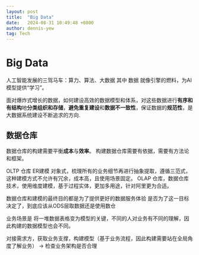 ```yaml
---
layout: post
title:  "Big Data"
date:   2024-08-31 10:49:48 +0800
author: dennis-yew
tag: Tech
---
```

# Big Data

人工智能发展的三驾马车：算力、算法、大数据
其中 数据 就像引擎的燃料，为AI模型提供“学习”。

面对爆炸式增长的数据，如何建设高效的数据模型和体系，对这些数据进行**有序和有结构**地**分类组织和存储**，**避免重复建设**和**数据不一致性**，保证数据的**规范性**，是大数据系统建设不断追求的方向.


## 数据仓库
数据仓库的构建需要平衡**成本**与**效率**。
构建数据仓库需要有依据，需要有方法论和框架。

OLTP 仓库 ER建模 对象式，梳理所有的业务细节再进行抽象提取，遵循三范式，这种建模方式不允许有冗余，成本高，且使用场景固定。
OLAP 仓库，数据仓库技术，使用维度建模，基于过程实体，更加多用途，针对阿里更为合适。


数据仓库和建模的最终目的都是为了提供更好的数据服务体验
是否为了这一目标决定了，到底应该从ODS层取数据还是使用数仓

业务场景是 将一堆数据表格变为模型的关键，不同的人对业务有不同的理解，因此构建的数据模型也会不同。

对接需求方，获取业务支撑，构建模型（基于业务流程，因此构建需要站在全局角度了解业务） -> 检查业务架构是否合理